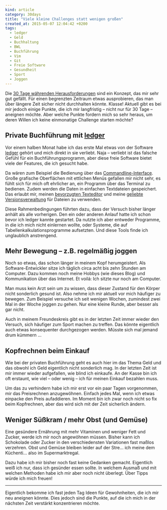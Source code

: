 ```yaml
---
kind: article
category: 30days
title: "Viele kleine Challenges statt wenigen großen"
created_at: 2015-05-07 12:04:42 +0200
tags:
  - ledger
  - Geld
  - Buchhaltung
  - BWL
  - Buchführung
  - Vim
  - Git
  - Freie Software
  - Gesundheit
  - Sport
  - Joggen
---
```


Die [30 Tage währenden Herausforderungen][30days] sind ein Konzept, das mir
sehr gut gefällt. Für einen begrenzten Zeitraum etwas ausprobieren, das man
über längere Zeit sicher nicht durchhalten könnte. Klasse! Aktuell gibt es bei
mir jedoch einige Punkte, die ich mir langfristig – nicht nur für 30 Tage –
aneignen möchte. Aber welche Punkte fordern mich so sehr heraus, um deren
Willen ich keine einmonatige Challenge starten möchte?

## Private Buchführung mit [ledger]

Vor einem halben Monat habe ich das erste Mal etwas von der Software [ledger]
gehört und mich direkt in sie verliebt. Naja – verliebt ist das falsche Gefühl
für ein Buchführungsprogramm, aber diese freie Software bietet viele der
Features, die ich gesucht habe.

Da wären zum Beispiel die Bedienung über das [Commandline-Interface][cli].
Große grafische Oberflächen mit ettlichen Menüs gefallen mir nicht sehr, es
fühlt sich für mich oft ehrlicher an, ein Programm über das Terminal zu
bedienen. Zudem werden die Daten in einfachen Textdateien gespeichert. Das
erlaubt mir, meinen [bevorzugten Texteditor][vim] und meine [geliebte
Versionsverwaltung][git] für Dateien zu verwenden.

Diese Rahmenbedingungen führten dazu, dass der Versuch bisher länger anhält als
alle vorherigen. Den ein oder anderen Anlauf hatte ich schon bevor ich ledger
kannte gestartet. Da nutzte ich aber entweder Programme, in die ich mich nicht
einlernen wollte, oder Systeme, die auf Tabellenkalkulationsprogramme
aufsetzten. Und diese Tools finde ich unglaublich anstrengend.

## Mehr Bewegung – z.B. regelmäßig joggen

Noch so etwas, das schon länger in meinem Kopf herumgeistert. Als
Software-Entwickler sitze ich täglich circa acht bis zehn Stunden am Computer.
Dazu kommen noch meine Hobbys (wie dieses Blog) und Kommunikation über das
Internet. Et voilá: Ich sitzte nur noch am Computer.

Man muss kein Arzt sein um zu wissen, dass dieser Zustand für den Körper nicht
sonderlich gesund ist. Also nehme ich mir aktuell vor mich häufiger zu bewegen.
Zum Beispiel versuche ich seit wenigen Wochen, zumindest zwei Mal in der Woche
joggen zu gehen. Nur eine kleine Runde, aber besser als gar nicht.

Auch in meinem Freundeskreis gibt es in der letzten Zeit immer wieder den
Versuch, sich häufiger zum Sport machen zu treffen. Das könnte eigentlich auch
etwas konsequenter durchgezogen werden. Müsste sich mal jemand drum kümmern …

## Kopfrechnen beim Einkauf

Wie bei der privaten Buchführung geht es auch hier im das Thema Geld und das
obwohl ich Geld eigentlich nicht sonderlich mag. In der letzten Zeit ist mir
immer wieder aufgefallen, wie blind ich einkaufe. An der Kasse bin ich oft
erstaunt, wie viel – oder wenig – ich für meinen Einkauf bezahlen muss.

Um das zu verhindern habe ich mir erst vor ein paar Tagen vorgenommen, mir das
Preisrechnen anzugewöhnen. Einfach jedes Mal, wenn ich etwas einpacke den Preis
aufaddieren. Im Moment bin ich zwar noch nicht so fix beim Kopfrechnen, aber
das wird sich mit der Zeit sicherlich ändern.

## Weniger Süßkram / mehr Obst (und Gemüse)

Eine gesündere Ernährung mit mehr Vitaminen und weniger Fett und Zucker, werde
ich mir noch angewöhnen müssen. Bisher kann ich Schokolade oder Zucker in den
verschiedensten Variationen fast maßlos verzehren. Obst und Gemüse bleiben
leider auf der Stre… ich meine dem Küchenti… also im Supermarktregal.

Dazu habe ich mir bisher noch fast keine Gedanken gemacht. Eigentlich weiß ich
nur, dass ich gesünder essen sollte. In welchem Ausmaß und mit welchen Methoden
habe ich mir aber noch nicht überlegt. Über Tipps würde ich mich freuen!


---

Eigentlich bekomme ich fast jeden Tag Ideen für Gewohnheiten, die ich mir neu
aneignen könnte. Dies jedoch sind die Punkte, auf die ich mich in der nächsten
Zeit verstärkt konzentrieren möchte.


[30days]: /regal/30-days-challenge/

[ledger]: http://ledger-cli.org/

[cli]: https://de.wikipedia.org/wiki/Kommandozeile

[vim]: http://www.vim.org/

[git]: https://git-scm.org/
